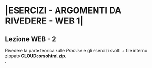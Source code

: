 # |ESERCIZI - ARGOMENTI DA RIVEDERE - WEB 1|
        
## Lezione WEB - 2

Rivedere la parte teorica sulle *Promise* e gli esercizi svolti + file interno zippato **CLOUDcorsohtml.zip**.<br>.


